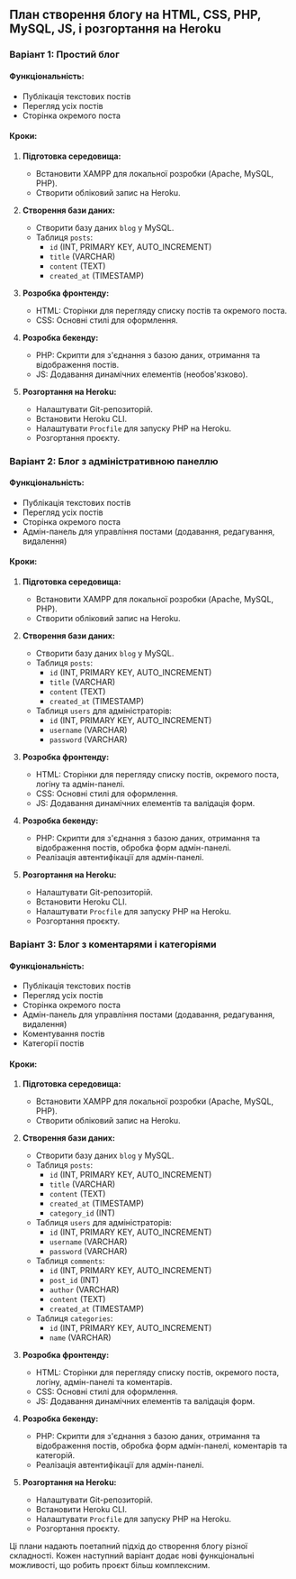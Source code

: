 ## План створення блогу на HTML, CSS, PHP, MySQL, JS, і розгортання на Heroku

### Варіант 1: Простий блог
#### Функціональність:
- Публікація текстових постів
- Перегляд усіх постів
- Сторінка окремого поста

#### Кроки:
1. **Підготовка середовища:**
   - Встановити XAMPP для локальної розробки (Apache, MySQL, PHP).
   - Створити обліковий запис на Heroku.

2. **Створення бази даних:**
   - Створити базу даних `blog` у MySQL.
   - Таблиця `posts`:
     - `id` (INT, PRIMARY KEY, AUTO_INCREMENT)
     - `title` (VARCHAR)
     - `content` (TEXT)
     - `created_at` (TIMESTAMP)

3. **Розробка фронтенду:**
   - HTML: Сторінки для перегляду списку постів та окремого поста.
   - CSS: Основні стилі для оформлення.

4. **Розробка бекенду:**
   - PHP: Скрипти для з'єднання з базою даних, отримання та відображення постів.
   - JS: Додавання динамічних елементів (необов'язково).

5. **Розгортання на Heroku:**
   - Налаштувати Git-репозиторій.
   - Встановити Heroku CLI.
   - Налаштувати `Procfile` для запуску PHP на Heroku.
   - Розгортання проєкту.

### Варіант 2: Блог з адміністративною панеллю
#### Функціональність:
- Публікація текстових постів
- Перегляд усіх постів
- Сторінка окремого поста
- Адмін-панель для управління постами (додавання, редагування, видалення)

#### Кроки:
1. **Підготовка середовища:**
   - Встановити XAMPP для локальної розробки (Apache, MySQL, PHP).
   - Створити обліковий запис на Heroku.

2. **Створення бази даних:**
   - Створити базу даних `blog` у MySQL.
   - Таблиця `posts`:
     - `id` (INT, PRIMARY KEY, AUTO_INCREMENT)
     - `title` (VARCHAR)
     - `content` (TEXT)
     - `created_at` (TIMESTAMP)
   - Таблиця `users` для адміністраторів:
     - `id` (INT, PRIMARY KEY, AUTO_INCREMENT)
     - `username` (VARCHAR)
     - `password` (VARCHAR)

3. **Розробка фронтенду:**
   - HTML: Сторінки для перегляду списку постів, окремого поста, логіну та адмін-панелі.
   - CSS: Основні стилі для оформлення.
   - JS: Додавання динамічних елементів та валідація форм.

4. **Розробка бекенду:**
   - PHP: Скрипти для з'єднання з базою даних, отримання та відображення постів, обробка форм адмін-панелі.
   - Реалізація автентифікації для адмін-панелі.

5. **Розгортання на Heroku:**
   - Налаштувати Git-репозиторій.
   - Встановити Heroku CLI.
   - Налаштувати `Procfile` для запуску PHP на Heroku.
   - Розгортання проєкту.

### Варіант 3: Блог з коментарями і категоріями
#### Функціональність:
- Публікація текстових постів
- Перегляд усіх постів
- Сторінка окремого поста
- Адмін-панель для управління постами (додавання, редагування, видалення)
- Коментування постів
- Категорії постів

#### Кроки:
1. **Підготовка середовища:**
   - Встановити XAMPP для локальної розробки (Apache, MySQL, PHP).
   - Створити обліковий запис на Heroku.

2. **Створення бази даних:**
   - Створити базу даних `blog` у MySQL.
   - Таблиця `posts`:
     - `id` (INT, PRIMARY KEY, AUTO_INCREMENT)
     - `title` (VARCHAR)
     - `content` (TEXT)
     - `created_at` (TIMESTAMP)
     - `category_id` (INT)
   - Таблиця `users` для адміністраторів:
     - `id` (INT, PRIMARY KEY, AUTO_INCREMENT)
     - `username` (VARCHAR)
     - `password` (VARCHAR)
   - Таблиця `comments`:
     - `id` (INT, PRIMARY KEY, AUTO_INCREMENT)
     - `post_id` (INT)
     - `author` (VARCHAR)
     - `content` (TEXT)
     - `created_at` (TIMESTAMP)
   - Таблиця `categories`:
     - `id` (INT, PRIMARY KEY, AUTO_INCREMENT)
     - `name` (VARCHAR)

3. **Розробка фронтенду:**
   - HTML: Сторінки для перегляду списку постів, окремого поста, логіну, адмін-панелі та коментарів.
   - CSS: Основні стилі для оформлення.
   - JS: Додавання динамічних елементів та валідація форм.

4. **Розробка бекенду:**
   - PHP: Скрипти для з'єднання з базою даних, отримання та відображення постів, обробка форм адмін-панелі, коментарів та категорій.
   - Реалізація автентифікації для адмін-панелі.

5. **Розгортання на Heroku:**
   - Налаштувати Git-репозиторій.
   - Встановити Heroku CLI.
   - Налаштувати `Procfile` для запуску PHP на Heroku.
   - Розгортання проєкту.

Ці плани надають поетапний підхід до створення блогу різної складності. Кожен наступний варіант додає нові функціональні можливості, що робить проєкт більш комплексним.
